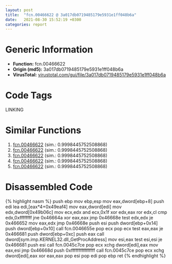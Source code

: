 ```yaml
---
layout: post
title:  "fcn.00466622 @ 3a017db0719485179e5931e1ff048b6a"
date:   2021-08-30 15:52:19 +0300
categories: report
---
```


# Generic Information
- **Function:** fcn.00466622
- **Origin (md5):** 3a017db0719485179e5931e1ff048b6a
- **VirusTotal:** [virustotal.com/gui/file/3a017db0719485179e5931e1ff048b6a][virustotal_ref]

# Code Tags
<span class="tag" id="LINKING">LINKING</span>


# Similar Functions

1. [fcn.00466622][similar_1_ref] (sim.: 0.9998445752508868)
2. [fcn.00466622][similar_2_ref] (sim.: 0.9998445752508868)
3. [fcn.00466622][similar_3_ref] (sim.: 0.9998445752508868)
4. [fcn.00466622][similar_4_ref] (sim.: 0.9998445752508868)
5. [fcn.00466622][similar_5_ref] (sim.: 0.9998445752508868)


# Disassembled Code

{% highlight nasm %}
push ebp
mov ebp,esp
mov eax,dword[ebp+8]
push edi
lea edi,[eax*4+0x49eaf4]
mov eax,dword[edi]
mov edx,dword[0x49b06c]
mov ecx,edx
and ecx,0x1f
xor edx,eax
ror edx,cl
cmp edx,0xffffffff
jne 0x46664a
xor eax,eax
jmp 0x46668e
test edx,edx
je 0x466652
mov eax,edx
jmp 0x46668e
push esi
push dword[ebp+0x14]
push dword[ebp+0x10]
call fcn.0046655e
pop ecx
pop ecx
test eax,eax
je 0x466681
push dword[ebp+0xc]
push eax
call dword[sym.imp.KERNEL32.dll_GetProcAddress]
mov esi,eax
test esi,esi
je 0x466681
push esi
call fcn.0045c7ce
pop ecx
xchg dword[edi],eax
mov eax,esi
jmp 0x46668d
push 0xffffffffffffffff
call fcn.0045c7ce
pop ecx
xchg dword[edi],eax
xor eax,eax
pop esi
pop edi
pop ebp
ret 
{% endhighlight %}


[similar_1_ref]: /report/fcn.00466622@6f3954a480bef11309decb3759df55ad
[similar_2_ref]: /report/fcn.00466622@2a380710d2016aed75cfad6eacab1d1a
[similar_3_ref]: /report/fcn.00466622@394c28c779b535ac47055481e5ab2427
[similar_4_ref]: /report/fcn.00466622@985d3a961f1a2ad37039ba25bf21c0ee
[similar_5_ref]: /report/fcn.00466622@ce2d7db52a4e79f76ce765b07f5eead2
[virustotal_ref]: https://www.virustotal.com/gui/file/3a017db0719485179e5931e1ff048b6a